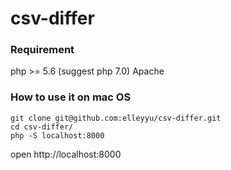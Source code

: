 # csv-differ


### Requirement

php >= 5.6 (suggest php 7.0)
Apache


### How to use it on mac OS

```
git clone git@github.com:elleyyu/csv-differ.git
cd csv-differ/
php -S localhost:8000
```

open http://localhost:8000


